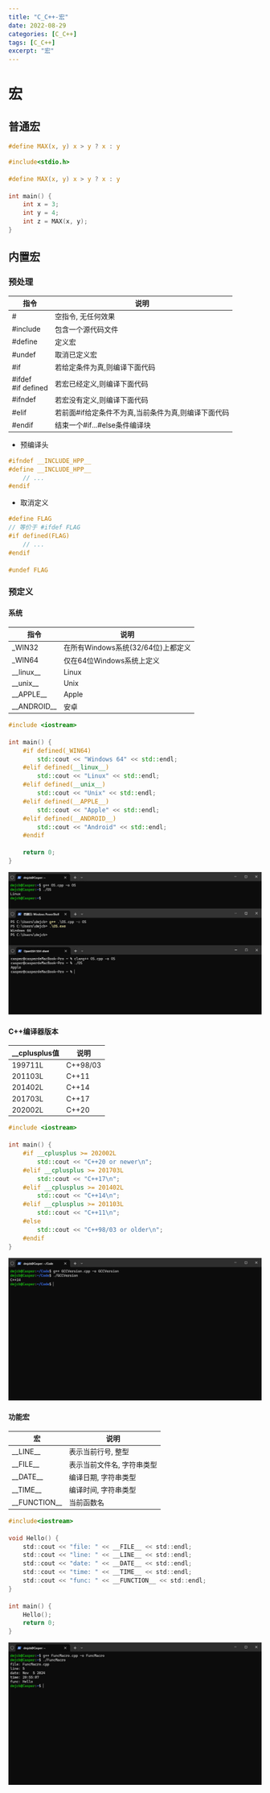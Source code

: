 ```yaml
---
title: "C_C++-宏"
date: 2022-08-29
categories: [C_C++]
tags: [C_C++]
excerpt: "宏"
---
```


# 宏

## 普通宏

```c
#define MAX(x, y) x > y ? x : y
```

```c
#include<stdio.h>

#define MAX(x, y) x > y ? x : y

int main() {
    int x = 3;
    int y = 4;
    int z = MAX(x, y);
}
```

## 内置宏

### 预处理

| 指令     | 说明                                              |
| -------- | ------------------------------------------------ |
| #        | 空指令, 无任何效果                                 |
| #include | 包含一个源代码文件                                 |
| #define  | 定义宏                                            |
| #undef   | 取消已定义宏                                      |
| #if      | 若给定条件为真,则编译下面代码                       |
| #ifdef <br> #if defined  | 若宏已经定义,则编译下面代码         |
| #ifndef  | 若宏没有定义,则编译下面代码                         |
| #elif    | 若前面#if给定条件不为真,当前条件为真,则编译下面代码  |
| #endif   | 结束一个#if...#else条件编译块                      |

- 预编译头

```c
#ifndef __INCLUDE_HPP__
#define __INCLUDE_HPP__
    // ...
#endif
```

- 取消定义

```c
#define FLAG
// 等价于 #ifdef FLAG
#if defined(FLAG)
    // ...
#endif

#undef FLAG
```

### 预定义

#### 系统

| 指令          | 说明                                |
| ------------  | ---------------------------------- |
| _WIN32        | 在所有Windows系统(32/64位)上都定义   |
| _WIN64        | 仅在64位Windows系统上定义          |
| \_\_linux__   | Linux                              |
| \_\_unix__    | Unix                               |
| \_\_APPLE__   | Apple                              |
| \_\_ANDROID__ | 安卓                               |

```c++
#include <iostream>

int main() {
    #if defined(_WIN64)
        std::cout << "Windows 64" << std::endl;
    #elif defined(__linux__)
        std::cout << "Linux" << std::endl;
    #elif defined(__unix__)
        std::cout << "Unix" << std::endl;
    #elif defined(__APPLE__)
        std::cout << "Apple" << std::endl;
    #elif defined(__ANDROID__)
        std::cout << "Android" << std::endl;
    #endif

    return 0;
}
```

![](/Resource/Imgur/20241105_234506.jpg)

#### C++编译器版本

| __cplusplus值 | 说明     |
| ------------- | -------- |
| 199711L       | C++98/03 |
| 201103L       | C++11    |
| 201402L       | C++14    |
| 201703L       | C++17    |
| 202002L       | C++20    |

```c++
#include <iostream>

int main() {
    #if __cplusplus >= 202002L
        std::cout << "C++20 or newer\n";
    #elif __cplusplus >= 201703L
        std::cout << "C++17\n";
    #elif __cplusplus >= 201402L
        std::cout << "C++14\n";
    #elif __cplusplus >= 201103L
        std::cout << "C++11\n";
    #else
        std::cout << "C++98/03 or older\n";
    #endif
}
```

![](/Resource/Imgur/20241109_035618.jpg)

#### 功能宏

| 宏           | 说明                       |
| ------------ | ------------------------- |
| \_\_LINE__     | 表示当前行号, 整型        |
| \_\_FILE__     | 表示当前文件名, 字符串类型 |
| \_\_DATE__     | 编译日期, 字符串类型      |
| \_\_TIME__     | 编译时间, 字符串类型      |
| \_\_FUNCTION__ | 当前函数名                |


```c
#include<iostream>

void Hello() {
    std::cout << "file: " << __FILE__ << std::endl;
    std::cout << "line: " << __LINE__ << std::endl;
    std::cout << "date: " << __DATE__ << std::endl;
    std::cout << "time: " << __TIME__ << std::endl;
    std::cout << "func: " << __FUNCTION__ << std::endl;
}

int main() {
    Hello();
    return 0;
}
```

![](/Resource/Imgur/20241105_235518.jpg)